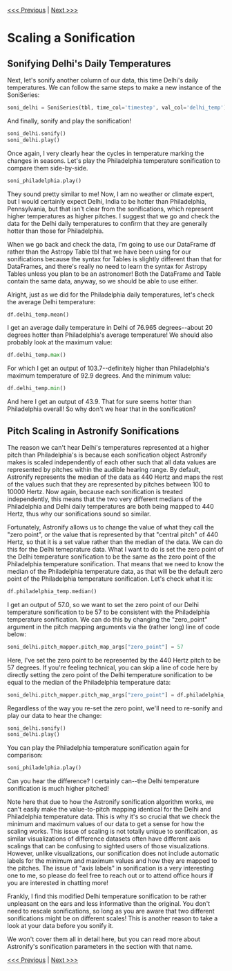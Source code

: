 [<<< Previous](sonify_temperature.md) | [Next >>>](missing_values.md)

# Scaling a Sonification

## Sonifying Delhi's Daily Temperatures

Next, let's sonify another column of our data, this time Delhi's daily temperatures. We can follow the same steps to make a new instance of the SoniSeries:

~~~python
soni_delhi = SoniSeries(tbl, time_col='timestep', val_col='delhi_temp')
~~~

And finally, sonify and play the sonification!

~~~python
soni_delhi.sonify()
soni_delhi.play()
~~~

Once again, I very clearly hear the cycles in temperature marking the changes in seasons. Let's play the Philadelphia temperature sonification to compare them side-by-side.

~~~python
soni_philadelphia.play()
~~~

They sound pretty similar to me! Now, I am no weather or climate expert, but I would certainly expect Delhi, India to be hotter than Philadelphia, Pennsylvania, but that isn't clear from the sonifications, which represent higher temperatures as higher pitches. I suggest that we go and check the data for the Delhi daily temperatures to confirm that they are generally hotter than those for Philadelphia.

When we go back and check the data, I'm going to use our DataFrame df rather than the Astropy Table tbl that we have been using for our sonifications because the syntax for Tables is slightly different than that for DataFrames, and there's really no need to learn the syntax for Astropy Tables unless you plan to be an astronomer! Both the DataFrame and Table contain the same data, anyway, so we should be able to use either.

Alright, just as we did for the Philadelphia daily temperatures, let's check the average Delhi temperature:

~~~python
df.delhi_temp.mean()
~~~

I get an average daily temperature in Delhi of 76.965 degrees--about 20 degrees hotter than Philadelphia's average temperature!
We should also probably look at the maximum value:

~~~python
df.delhi_temp.max()
~~~

For which I get an output of 103.7--definitely higher than Philadelphia's maximum temperature of 92.9 degrees.
And the minimum value:

~~~python
df.delhi_temp.min()
~~~

And here I get an output of 43.9.
That for sure seems hotter than Philadelphia overall! So why don't we hear that in the sonification?

## Pitch Scaling in Astronify Sonifications

The reason we can't hear Delhi's temperatures represented at a higher pitch than Philadelphia's is because each sonification object Astronify makes is scaled independently of each other such that all data values are represented by pitches within the audible hearing range. By default, Astronify represents the median of the data as 440 Hertz and maps the rest of the values such that they are represented by pitches between 100 to 10000 Hertz. Now again, because each sonification is treated independently, this means that the two very different medians of the Philadelphia and Delhi daily temperatures are both being mapped to 440 Hertz, thus why our sonifications sound so similar.

Fortunately, Astronify allows us to change the value of what they call the "zero point", or the value that is represented by that "central pitch" of 440 Hertz, so that it is a set value rather than the median of the data. We can do this for the Delhi temeprature data. What I want to do is set the zero point of the Delhi temperature sonification to be the same as the zero point of the Philadelphia temperature sonification. That means that we need to know the median of the Philadelphia temperature data, as that will be the default zero point of the Philadelphia temperature sonification. Let's check what it is:

~~~python
df.philadelphia_temp.median()
~~~

I get an output of 57.0, so we want to set the zero point of our Delhi temperature sonification to be 57 to be consistent with the Philadelphia temperature sonification. We can do this by changing the "zero_point" argument in the pitch mapping arguments via the (rather long) line of code below:

~~~python
soni_delhi.pitch_mapper.pitch_map_args["zero_point"] = 57
~~~

Here, I've set the zero point to be represented by the 440 Hertz pitch to be 57 degrees. If you're feeling technical, you can skip a line of code here by directly setting the zero point of the Delhi temperature sonification to be equal to the median of the Philadelphia temperature data:

~~~python
soni_delhi.pitch_mapper.pitch_map_args["zero_point"] = df.philadelphia_temp.median()
~~~

Regardless of the way you re-set the zero point, we'll need to re-sonify and play our data to hear the change:

~~~python
soni_delhi.sonify()
soni_delhi.play()
~~~

You can play the Philadelphia temperature sonification again for comparison:

~~~python
soni_philadelphia.play()
~~~

Can you hear the difference? I certainly can--the Delhi temperature sonification is much higher pitched!

Note here that due to how the Astronify sonification algorithm works, we can't easily make the value-to-pitch mapping identical for the Delhi and Philadelphia temperature data. This is why it's so crucial that we check the minimum and maximum values of our data to get a sense for how the scaling works. This issue of scaling is not totally unique to sonification, as similar visualizations of difference datasets often have different axis scalings that can be confusing to sighted users of those visualizations. However, unlike visualizations, our sonification does not include automatic labels for the minimum and maximum values and how they are mapped to the pitches. The issue of "axis labels" in sonification is a very interesting one to me, so please do feel free to reach out or to attend office hours if you are interested in chatting more!

Frankly, I find this modified Delhi temperature sonification to be rather unpleasant on the ears and less informative than the original. You don't need to rescale sonifications, so long as you are aware that two different sonifications might be on different scales! This is another reason to take a look at your data before you sonify it.

We won't cover them all in detail here, but you can read more about Astronify's sonification parameters in the section with that name.

[<<< Previous](sonify_temperature.md) | [Next >>>](missing_values.md)
